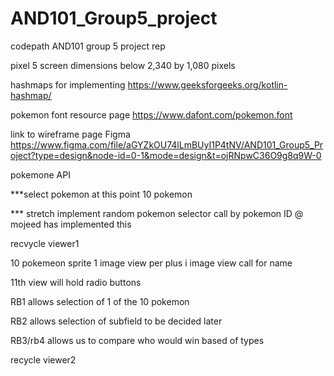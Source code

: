 # AND101_Group5_project
codepath AND101 group 5 project rep

pixel 5  screen dimensions below 
2,340 by 1,080 pixels

hashmaps for implementing 
https://www.geeksforgeeks.org/kotlin-hashmap/

pokemon font resource page
https://www.dafont.com/pokemon.font

link to wireframe page  Figma 
https://www.figma.com/file/aGYZkOU74lLmBUyI1P4tNV/AND101_Group5_Project?type=design&node-id=0-1&mode=design&t=ojRNpwC36O9g8q9W-0

pokemone API 

***select pokemon at this point 10 pokemon 

*** stretch implement random pokemon selector call by pokemon ID @ mojeed has implemented this 

recvycle viewer1 

10 pokemeon sprite 1 image view per plus i image view call for name 

11th view will hold radio buttons 

RB1 allows selection of 1 of the 10 pokemon

RB2 allows selection of subfield to be decided later 

RB3/rb4  allows us to compare who would win based of types 

recycle viewer2  




